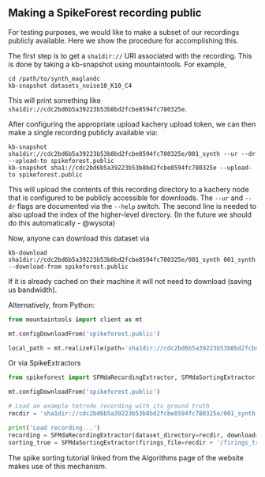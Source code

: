 ## Making a SpikeForest recording public

For testing purposes, we would like to make a subset of our recordings
publicly available. Here we show the procedure for accomplishing this.

The first step is to get a `sha1dir://` URI associated with the recording. This is done
by taking a kb-snapshot using mountaintools. For example,

```
cd /path/to/synth_maglandc
kb-snapshot datasets_noise10_K10_C4
```

This will print something like `sha1dir://cdc2bd6b5a39223b53b8bd2fcbe8594fc780325e`.

After configuring the appropriate upload kachery upload token, we can then make
a single recording publicly available via:

```
kb-snapshot sha1dir://cdc2bd6b5a39223b53b8bd2fcbe8594fc780325e/001_synth --ur --dr --upload-to spikeforest.public
kb-snapshot sha1://cdc2bd6b5a39223b53b8bd2fcbe8594fc780325e --upload-to spikeforest.public
```

This will upload the contents of this recording directory to a kachery node that
is configured to be publicly accessible for downloads. The `--ur` and `--dr`
flags are documented via the `--help` switch. The second line is needed to also
upload the index of the higher-level directory. (In the future we should do this
automatically - @wysota)

Now, anyone can download this dataset via

```
kb-download sha1dir://cdc2bd6b5a39223b53b8bd2fcbe8594fc780325e/001_synth 001_synth --download-from spikeforest.public
```

If it is already cached on their machine it will not need to download (saving us
bandwidth).

Alternatively, from Python:

```python
from mountaintools import client as mt

mt.configDownloadFrom('spikeforest.public')

local_path = mt.realizeFile(path='sha1dir://cdc2bd6b5a39223b53b8bd2fcbe8594fc780325e/001_synth/raw.mda')
```

Or via SpikeExtractors

```python
from spikeforest import SFMdaRecordingExtractor, SFMdaSortingExtractor

mt.configDownloadFrom('spikeforest.public')

# Load an example tetrode recording with its ground truth
recdir = 'sha1dir://cdc2bd6b5a39223b53b8bd2fcbe8594fc780325e/001_synth'

print('Load recording...')
recording = SFMdaRecordingExtractor(dataset_directory=recdir, download=True)
sorting_true = SFMdaSortingExtractor(firings_file=recdir + '/firings_true.mda')
```

The spike sorting tutorial linked from the Algorithms page of the website makes
use of this mechanism.



